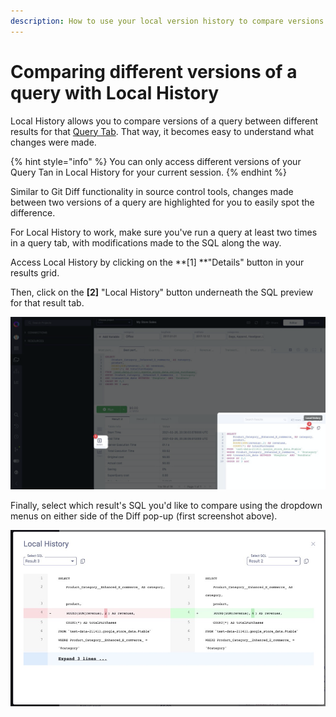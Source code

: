```yaml
---
description: How to use your local version history to compare versions of queries.
---
```


# Comparing different versions of a query with Local History

Local History allows you to compare versions of a query between different results for that [Query Tab](query-tabs.md). That way, it becomes easy to understand what changes were made.

{% hint style="info" %}
You can only access different versions of your Query Tan in Local History for your current session.
{% endhint %}

Similar to Git Diff functionality in source control tools, changes made between two versions of a query are highlighted for you to easily spot the difference.

For Local History to work, make sure you've run a query at least two times in a query tab, with modifications made to the SQL along the way.

Access Local History by clicking on the **\[1] **"Details" button in your results grid.

Then, click on the **\[2]** "Local History" button underneath the SQL preview for that result tab.

![](<../.gitbook/assets/image (51).png>)

Finally, select which result's SQL you'd like to compare using the dropdown menus on either side of the Diff pop-up (first screenshot above).

![](<../.gitbook/assets/image (52).png>)
